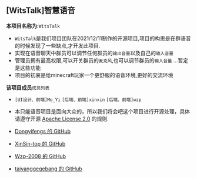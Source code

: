 ## [WitsTalk]智慧语音

**本项目名称为:**`WitsTalk`
- `WitsTalk`是我们项目团队在2021/12/11制作的开源项目,项目的构思是在群语音的时候发现了一些缺点,才开发此项目.
- 实现在语音聊天中群员可以调节任何群员的`输出音量`以及自己的`输入音量`
- 管理员拥有最高权限,可以开关群员的`麦克风`,也可以调节群员的`输入音量` ...暂定是这些功能
- 项目的初衷是给minecraft玩家一个更舒服的语音环境,更好的交流环境

**该项目成员**`成员列表`
- `[UI设计、前端]Mo_Yi`  `[后端、前端]xinxin`  `[后端、前端]wzp`

- 本只能语音项目是面向大众的，所以我们将会吧这个项目进行开源处理，具体请遵守开源 [Apache License 2.0](https://github.com/XinSin-top/witsTalk/blob/main/LICENSE) 的规则.

- [Dongyifengs 的 GitHub](https://github.com/Dongyifengs)
- [XinSin-top 的 GitHub](https://github.com/XinSin-top)
- [Wzp-2008 的 GitHub](https://github.com/Wzp-2008)
- [taiyanggegebang 的 GitHub](https://github.com/taiyanggegebang)